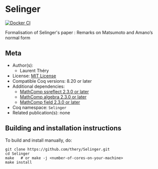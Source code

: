 <!---
This file was generated from `meta.yml`, please do not edit manually.
Follow the instructions on https://github.com/coq-community/templates to regenerate.
--->
# Selinger

[![Docker CI][docker-action-shield]][docker-action-link]

[docker-action-shield]: https://github.com/thery/Selinger/actions/workflows/docker-action.yml/badge.svg?branch=master
[docker-action-link]: https://github.com/thery/Selinger/actions/workflows/docker-action.yml





Formalisation of Selinger's paper :
Remarks on Matsumoto and Amano’s normal form

## Meta

- Author(s):
  - Laurent Théry
- License: [MIT License](LICENSE)
- Compatible Coq versions: 8.20 or later
- Additional dependencies:
  - [MathComp ssreflect 2.3.0 or later](https://math-comp.github.io)
  - [MathComp algebra 2.3.0 or later](https://math-comp.github.io)
  - [MathComp field 2.3.0 or later](https://math-comp.github.io)
- Coq namespace: `Selinger`
- Related publication(s): none

## Building and installation instructions

To build and install manually, do:

``` shell
git clone https://github.com/thery/Selinger.git
cd Selinger
make   # or make -j <number-of-cores-on-your-machine> 
make install
```



